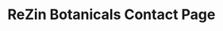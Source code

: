 # ReZin Botanicals Contact Page

<!-- TODO:
email address validation
connect to firebase 
background parallax effect

-->